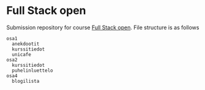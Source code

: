 # Full Stack open
Submission repository for course [Full Stack open](https://fullstackopen.com/en/). File structure is as follows
````
osa1
  anekdootit
  kurssitiedot
  unicafe
osa2
  kurssitiedot
  puhelinluettelo
osa4
  blogilista